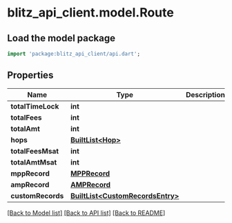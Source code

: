 # blitz_api_client.model.Route

## Load the model package
```dart
import 'package:blitz_api_client/api.dart';
```

## Properties
Name | Type | Description | Notes
------------ | ------------- | ------------- | -------------
**totalTimeLock** | **int** |  | 
**totalFees** | **int** |  | 
**totalAmt** | **int** |  | 
**hops** | [**BuiltList&lt;Hop&gt;**](Hop.md) |  | 
**totalFeesMsat** | **int** |  | 
**totalAmtMsat** | **int** |  | 
**mppRecord** | [**MPPRecord**](MPPRecord.md) |  | [optional] 
**ampRecord** | [**AMPRecord**](AMPRecord.md) |  | [optional] 
**customRecords** | [**BuiltList&lt;CustomRecordsEntry&gt;**](CustomRecordsEntry.md) |  | 

[[Back to Model list]](../README.md#documentation-for-models) [[Back to API list]](../README.md#documentation-for-api-endpoints) [[Back to README]](../README.md)


